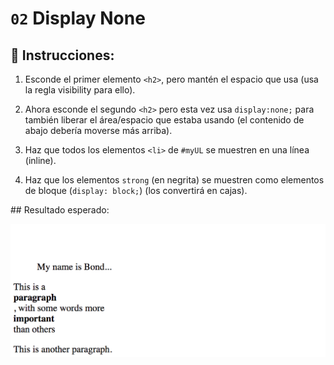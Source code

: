 # `02` Display None

## 📝 Instrucciones:

1. Esconde el primer elemento `<h2>`, pero mantén el espacio que usa (usa la regla visibility para ello).

2. Ahora esconde el segundo `<h2>` pero esta vez usa `display:none;` para también liberar el área/espacio que estaba usando (el contenido de abajo debería moverse más arriba).

3. Haz que todos los elementos `<li>` de `#myUL` se muestren en una línea (inline).

4. Haz que los elementos `strong` (en negrita) se muestren como elementos de bloque (`display: block;`) (los convertirá en cajas).

## Resultado esperado:

![02-Display-none](../../.learn/assets/ccOZ42Q.png?raw=true)